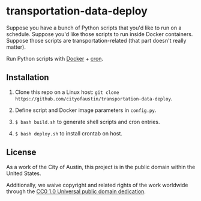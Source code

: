 # transportation-data-deploy
Suppose you have a bunch of Python scripts that you'd like to run on a schedule. Suppose you'd like those scripts to run inside Docker containers. Suppose those scripts are transportation-related (that part doesn't really matter).

Run Python scripts with [Docker](https://docs.docker.com/) + [cron](http://man7.org/linux/man-pages/man8/cron.8.html).

## Installation

1. Clone this repo on a Linux host: `git clone https://github.com/cityofaustin/transportation-data-deploy`.

2. Define script and Docker image parameters in `config.py`.

2. `$ bash build.sh` to generate shell scripts and cron entries.

3. `$ bash deploy.sh` to install crontab on host.

## License

As a work of the City of Austin, this project is in the public domain within the United States.

Additionally, we waive copyright and related rights of the work worldwide through the [CC0 1.0 Universal public domain dedication](https://creativecommons.org/publicdomain/zero/1.0/).
